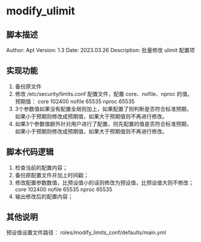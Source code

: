 # modify_ulimit

## 脚本描述
Author:       Apt
Version:      1.3
Date:         2023.03.26
Description:  批量修改 ulimit 配置项


## 实现功能
1. 备份原文件
2. 修改 /etc/security/limits.conf 配置文件，配置 core、nofile、nproc 的值。预期值：
    core 102400
    nofile 65535
    nproc 65535
3. 3个参数值如果没有配置全局则加上，如果配置了则判断是否符合标准预期，如果小于预期则修改成预期值，如果大于预期值则不再进行修改。
4. 如果3个参数值额外针对用户进行了配置，则先配置的值是否符合标准预期，如果小于预期则修改成预期值，如果大于预期值则不再进行修改。


## 脚本代码逻辑
1. 检查当前的配置内容；
2. 备份原配置文件并加上时间戳；
3. 修改配置参数数值，比预设值小的话则修改为预设值，比预设值大则不修改；
    core 102400
    nofile 65535
    nproc 65535
4. 输出修改后的配置内容；


## 其他说明
预设值设置文件路径：
roles/modify_limits_conf/defaults/main.yml
